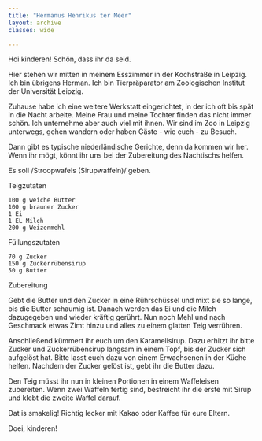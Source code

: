 ```yaml
---
title: "Hermanus Henrikus ter Meer"
layout: archive
classes: wide

---
```


Hoi kinderen! Schön, dass ihr da seid. 

Hier stehen wir mitten in meinem Esszimmer in der Kochstraße in Leipzig. Ich bin übrigens Herman. Ich bin Tierpräparator am Zoologischen Institut der Universität Leipzig. 

Zuhause habe ich eine weitere Werkstatt eingerichtet, in der ich oft bis spät in die Nacht arbeite. Meine Frau und meine Tochter finden das nicht immer schön. Ich unternehme aber auch viel mit ihnen. Wir sind im Zoo in Leipzig unterwegs, gehen wandern oder haben Gäste - wie euch - zu Besuch. 

Dann gibt es typische niederländische Gerichte, denn da kommen wir her. Wenn ihr mögt, könnt ihr uns bei der Zubereitung des Nachtischs helfen. 

Es soll /Stroopwafels (Sirupwaffeln)/ geben. 

Teigzutaten

    100 g weiche Butter
    100 g brauner Zucker
    1 Ei
    1 EL Milch
    200 g Weizenmehl

Füllungszutaten

    70 g Zucker
    150 g Zuckerrübensirup
    50 g Butter

Zubereitung

Gebt die Butter und den Zucker in eine Rührschüssel und mixt sie so lange, bis die Butter schaumig ist. Danach werden das Ei und die Milch dazugegeben und wieder kräftig gerührt. Nun noch Mehl und nach Geschmack etwas Zimt hinzu und alles zu einem glatten Teig verrühren.

Anschließend kümmert ihr euch um den Karamellsirup. Dazu erhitzt ihr bitte Zucker und Zuckerrübensirup langsam in einem Topf, bis der Zucker sich aufgelöst hat. Bitte lasst euch dazu von einem Erwachsenen in der Küche helfen. Nachdem der Zucker gelöst ist, gebt ihr die Butter dazu.

Den Teig müsst ihr nun in kleinen Portionen in einem Waffeleisen zubereiten. Wenn zwei Waffeln fertig sind, bestreicht ihr die erste mit Sirup und klebt die zweite Waffel darauf. 

Dat is smakelig! Richtig lecker mit Kakao oder Kaffee für eure Eltern. 

Doei, kinderen!
